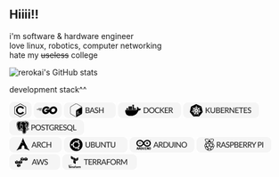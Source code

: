 ## Hiiii!!

i'm software & hardware engineer  
love linux, robotics, computer networking  
hate my ~~useless~~ college   
  
![rerokai's GitHub stats](https://github-readme-stats.vercel.app/api?username=rerokai&show_icons=true&theme=graywhite) 

development stack^^  

![C Bandge](./resourse/c.png) ![Go Bandge](./resourse/go.png) ![Bach Bange](./resourse/bash.png) ![Docker Bandge](./resourse/docker.png) ![Cuber Bange](./resourse/cuber.png) ![Postgressql Bange](./resourse/postgres.png)  
![Arch Bange](./resourse/arch.png) ![Ubuntu Bange](./resourse/ubuntu.png) ![Arduino Bange](./resourse/arduino.png) ![Raspberrypi Bange](./resourse/raspberrypi.png) ![Aws Bange](./resourse/aws.png) ![Terraform Bange](./resourse/terraform.png)





